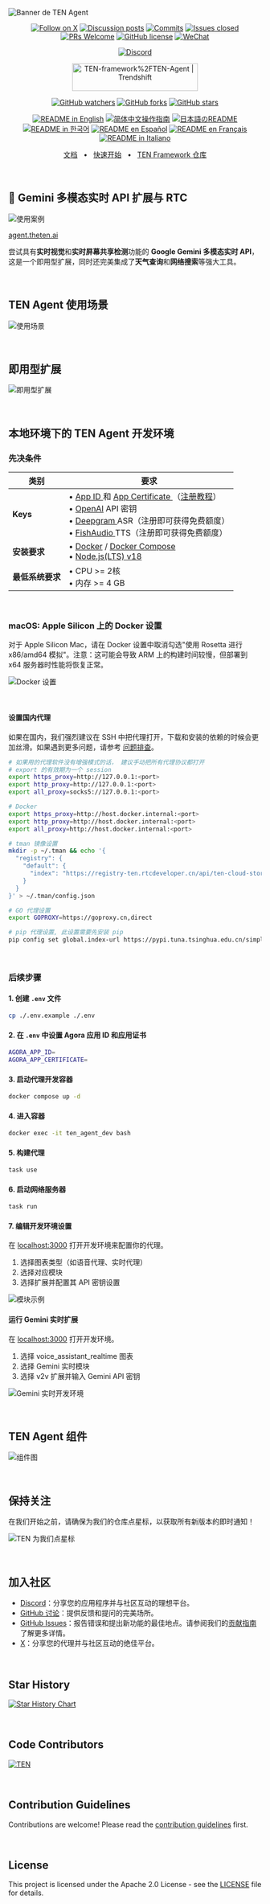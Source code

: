 ![Banner de TEN Agent](https://github.com/TEN-framework/docs/blob/main/assets/jpg/banner.jpg?raw=true)

<div align="center">

[![Follow on X](https://img.shields.io/twitter/follow/TenFramework?logo=X&color=%20%23f5f5f5)](https://twitter.com/intent/follow?screen_name=TenFramework)
[![Discussion posts](https://img.shields.io/github/discussions/TEN-framework/ten-agent?labelColor=%20%23FDB062&color=%20%23f79009)](https://github.com/TEN-framework/ten-agent/discussions/)
[![Commits](https://img.shields.io/github/commit-activity/m/TEN-framework/ten-agent?labelColor=%20%237d89b0&color=%20%235d6b98)](https://github.com/TEN-framework/ten-agent/graphs/commit-activity)
[![Issues closed](https://img.shields.io/github/issues-search?query=repo%3ATEN-framework%2Ften-agent%20is%3Aclosed&label=issues%20closed&labelColor=green&color=green)](https://github.com/TEN-framework/ten-agent/issues)
[![PRs Welcome](https://img.shields.io/badge/PRs-welcome-brightgreen.svg?style=flat-square)](https://github.com/TEN-framework/ten-agent/pulls)
[![GitHub license](https://img.shields.io/badge/License-Apache_2.0-blue.svg?labelColor=%20%239b8afb&color=%20%237a5af8)](https://github.com/TEN-framework/ten-agent/blob/main/LICENSE)
[![WeChat](https://img.shields.io/badge/WeChat-WeChat_Group-%2307C160?logo=wechat)](https://github.com/TEN-framework/ten-agent/discussions/170)

[![Discord](https://dcbadge.vercel.app/api/server/VnPftUzAMJ)](https://discord.gg/VnPftUzAMJ)

<a href="https://trendshift.io/repositories/11978" target="_blank"><img src="https://trendshift.io/api/badge/repositories/11978" alt="TEN-framework%2FTEN-Agent | Trendshift" style="width: 250px; height: 55px;" width="250" height="55"/></a>

[![GitHub watchers](https://img.shields.io/github/watchers/TEN-framework/ten-agent?style=social&label=Watch)](https://GitHub.com/TEN-framework/ten-agent/watchers/?WT.mc_id=academic-105485-koreyst)
[![GitHub forks](https://img.shields.io/github/forks/TEN-framework/ten-agent?style=social&label=Fork)](https://GitHub.com/TEN-framework/ten-agent/network/?WT.mc_id=academic-105485-koreyst)
[![GitHub stars](https://img.shields.io/github/stars/TEN-framework/ten-agent?style=social&label=Star)](https://GitHub.com/TEN-framework/ten-agent/stargazers/?WT.mc_id=academic-105485-koreyst)

<a href="https://github.com/TEN-framework/ten-agent/blob/main/README.md"><img alt="README in English" src="https://img.shields.io/badge/English-lightgrey"></a>
<a href="https://github.com/TEN-framework/ten-agent/blob/main/docs/readmes/README-CN.md"><img alt="简体中文操作指南" src="https://img.shields.io/badge/简体中文-lightgrey"></a>
<a href="https://github.com/TEN-framework/ten-agent/blob/main/docs/readmes/README-JP.md"><img alt="日本語のREADME" src="https://img.shields.io/badge/日本語-lightgrey"></a>
<a href="https://github.com/TEN-framework/ten-agent/blob/main/docs/readmes/README-KR.md"><img alt="README in 한국어" src="https://img.shields.io/badge/한국어-lightgrey"></a>
<a href="https://github.com/TEN-framework/ten-agent/blob/main/docs/readmes/README-ES.md"><img alt="README en Español" src="https://img.shields.io/badge/Español-lightgrey"></a>
<a href="https://github.com/TEN-framework/ten-agent/blob/main/docs/readmes/README-FR.md"><img alt="README en Français" src="https://img.shields.io/badge/Français-lightgrey"></a>
<a href="https://github.com/TEN-framework/ten-agent/blob/main/docs/readmes/README-IT.md"><img alt="README in Italiano" src="https://img.shields.io/badge/Italiano-lightgrey"></a>

</div>

<div align="center">

[文档](https://doc.theten.ai)
<span>&nbsp;&nbsp;•&nbsp;&nbsp;</span>
[快速开始](https://doc.theten.ai/getting-started/quickstart)
<span>&nbsp;&nbsp;•&nbsp;&nbsp;</span>
[TEN Framework 仓库](https://github.com/TEN-framework/ten_framework)


</div>

<br>
<h2>🌟 Gemini 多模态实时 API 扩展与 RTC</h2>

![使用案例](https://github.com/TEN-framework/docs/blob/main/assets/gif/gemini.gif?raw=true)

[agent.theten.ai](https://agent.theten.ai)

尝试具有**实时视觉**和**实时屏幕共享检测**功能的 **Google Gemini 多模态实时 API**，这是一个即用型扩展，同时还完美集成了**天气查询**和**网络搜索**等强大工具。

<br>
<h2>TEN Agent 使用场景</h2>

![使用场景](https://github.com/TEN-framework/docs/blob/main/assets/jpg/usecases.jpg?raw=true)

<br>
<h2>即用型扩展</h2>

![即用型扩展](https://github.com/TEN-framework/docs/blob/main/assets/jpg/extensions.jpg?raw=true)

<br>
<h2>本地环境下的 TEN Agent 开发环境</h2>

### 先决条件

| 类别 | 要求 |
|----------|-------------|
| **Keys** | • [ App ID ](https://console.shengwang.cn) 和 [ App Certificate ](https://console.shengwang.cn)（[注册教程](https://doc.shengwang.cn/doc/console/general/quickstart#%E6%B3%A8%E5%86%8C%E8%B4%A6%E5%8F%B7)） <br>• [OpenAI](https://openai.com/index/openai-api/) API 密钥<br>• [ Deepgram ](https://deepgram.com/) ASR（注册即可获得免费额度）<br>• [ FishAudio ](https://fish.audio/) TTS（注册即可获得免费额度）|
| **安装要求** | • [Docker](https://www.docker.com/) / [Docker Compose](https://docs.docker.com/compose/)<br>• [Node.js(LTS) v18](https://nodejs.org/en) |
| **最低系统要求** | • CPU >= 2核<br>• 内存 >= 4 GB |

<br>

### macOS: Apple Silicon 上的 Docker 设置

对于 Apple Silicon Mac，请在 Docker 设置中取消勾选"使用 Rosetta 进行 x86/amd64 模拟"。注意：这可能会导致 ARM 上的构建时间较慢，但部署到 x64 服务器时性能将恢复正常。

![Docker 设置](https://github.com/TEN-framework/docs/blob/main/assets/gif/docker_setting.gif?raw=true)

<br>

#### 设置国内代理

如果在国内，我们强烈建议在 SSH 中把代理打开，下载和安装的依赖的时候会更加丝滑。如果遇到更多问题，请参考 [问题排查](../troubleshooting/troubleshooting-cn.md)。

```bash
# 如果用的代理软件没有增强模式的话， 建议手动把所有代理协议都打开
# export 的有效期为一个 session
export https_proxy=http://127.0.0.1:<port> 
export http_proxy=http://127.0.0.1:<port>
export all_proxy=socks5://127.0.0.1:<port>

# Docker
export https_proxy=http://host.docker.internal:<port>
export http_proxy=http://host.docker.internal:<port>
export all_proxy=http://host.docker.internal:<port>

# tman 镜像设置
mkdir -p ~/.tman && echo '{
  "registry": {
    "default": {
      "index": "https://registry-ten.rtcdeveloper.cn/api/ten-cloud-store/v1/packages"
    }
  }
}' > ~/.tman/config.json

# GO 代理设置
export GOPROXY=https://goproxy.cn,direct

# pip 代理设置, 此设置需要先安装 pip
pip config set global.index-url https://pypi.tuna.tsinghua.edu.cn/simple
```

<br>

### 后续步骤

#### 1. 创建 `.env` 文件
```bash
cp ./.env.example ./.env
```

#### 2. 在 `.env` 中设置 Agora 应用 ID 和应用证书
```bash
AGORA_APP_ID=
AGORA_APP_CERTIFICATE=
```

#### 3. 启动代理开发容器
```bash
docker compose up -d
```

#### 4. 进入容器
```bash
docker exec -it ten_agent_dev bash
```

#### 5. 构建代理
```bash
task use
```

#### 6. 启动网络服务器
```bash
task run
```

#### 7. 编辑开发环境设置
在 [localhost:3000](http://localhost:3000) 打开开发环境来配置你的代理。
 1. 选择图表类型（如语音代理、实时代理）
 2. 选择对应模块
 3. 选择扩展并配置其 API 密钥设置

![模块示例](https://github.com/TEN-framework/docs/blob/main/assets/gif/module-example.gif?raw=true)

#### 运行 Gemini 实时扩展
在 [localhost:3000](http://localhost:3000) 打开开发环境。

 1. 选择 voice_assistant_realtime 图表
 2. 选择 Gemini 实时模块
 3. 选择 v2v 扩展并输入 Gemini API 密钥

![Gemini 实时开发环境](https://github.com/TEN-framework/docs/blob/main/assets/gif/gemini-playground.gif?raw=true)

<br>
<h2>TEN Agent 组件</h2>

![组件图](https://github.com/TEN-framework/docs/blob/main/assets/jpg/diagram.jpg?raw=true)

<br>
<h2>保持关注</h2>

在我们开始之前，请确保为我们的仓库点星标，以获取所有新版本的即时通知！

![TEN 为我们点星标](https://github.com/TEN-framework/docs/blob/main/assets/gif/star_us_2.gif?raw=true)

<br>
<h2>加入社区</h2>

- [Discord](https://discord.gg/VnPftUzAMJ)：分享您的应用程序并与社区互动的理想平台。
- [GitHub 讨论](https://github.com/TEN-framework/ten-agent/discussions)：提供反馈和提问的完美场所。
- [GitHub Issues](https://github.com/TEN-framework/ten-agent/issues)：报告错误和提出新功能的最佳地点。请参阅我们的[贡献指南](./docs/code-of-conduct/contributing.md)了解更多详情。
- [X](https://img.shields.io/twitter/follow/TenFramework?logo=X&color=%20%23f5f5f5)：分享您的代理并与社区互动的绝佳平台。

<br>
<h2>Star History</h2>

[![Star History Chart](https://api.star-history.com/svg?repos=ten-framework/ten-agent&type=Date)](https://star-history.com/#ten-framework/ten-agent&Date)

 <br>
 <h2>Code Contributors</h2>

[![TEN](https://contrib.rocks/image?repo=TEN-framework/ten-agent)](https://github.com/TEN-framework/ten-agent/graphs/contributors)

<br>
<h2>Contribution Guidelines</h2>

Contributions are welcome! Please read the [contribution guidelines](./docs/code-of-conduct/contributing.md) first.

<br>
<h2>License</h2>

This project is licensed under the Apache 2.0 License - see the [LICENSE](LICENSE) file for details.

